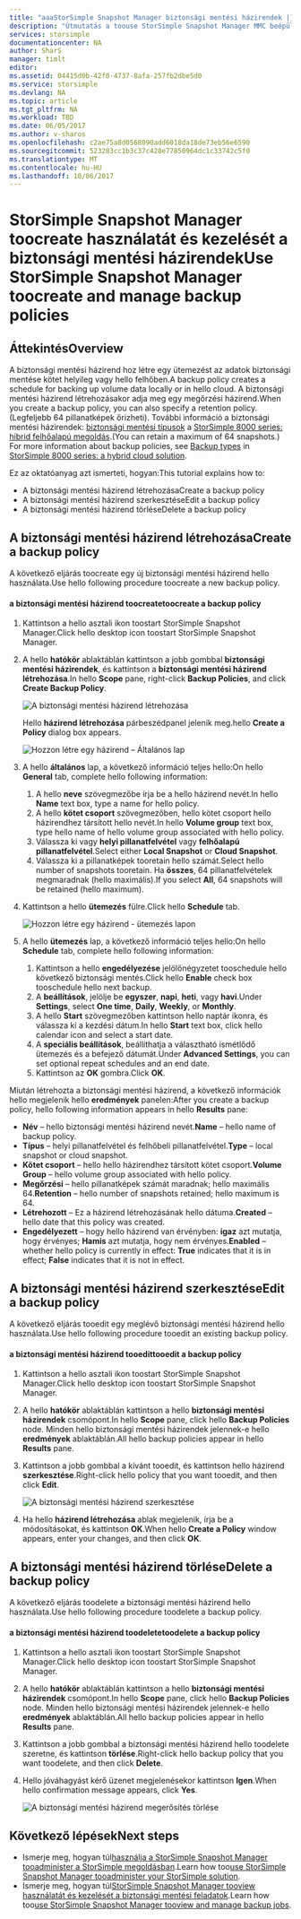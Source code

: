 ```yaml
---
title: "aaaStorSimple Snapshot Manager biztonsági mentési házirendek |} Microsoft Docs"
description: "Útmutatás a toouse StorSimple Snapshot Manager MMC beépülő modul toocreate hello és hello biztonsági mentési házirend ütemezett biztonsági mentések szabályozó kezeléséhez."
services: storsimple
documentationcenter: NA
author: SharS
manager: timlt
editor: 
ms.assetid: 04415d0b-42f0-4737-8afa-257fb2dbe5d0
ms.service: storsimple
ms.devlang: NA
ms.topic: article
ms.tgt_pltfrm: NA
ms.workload: TBD
ms.date: 06/05/2017
ms.author: v-sharos
ms.openlocfilehash: c2ae75a8d0568090add6018da18de73eb56e6590
ms.sourcegitcommit: 523283cc1b3c37c428e77850964dc1c33742c5f0
ms.translationtype: MT
ms.contentlocale: hu-HU
ms.lasthandoff: 10/06/2017
---
```

# <a name="use-storsimple-snapshot-manager-toocreate-and-manage-backup-policies"></a><span data-ttu-id="e4914-103">StorSimple Snapshot Manager toocreate használatát és kezelését a biztonsági mentési házirendek</span><span class="sxs-lookup"><span data-stu-id="e4914-103">Use StorSimple Snapshot Manager toocreate and manage backup policies</span></span>
## <a name="overview"></a><span data-ttu-id="e4914-104">Áttekintés</span><span class="sxs-lookup"><span data-stu-id="e4914-104">Overview</span></span>
<span data-ttu-id="e4914-105">A biztonsági mentési házirend hoz létre egy ütemezést az adatok biztonsági mentése kötet helyileg vagy hello felhőben.</span><span class="sxs-lookup"><span data-stu-id="e4914-105">A backup policy creates a schedule for backing up volume data locally or in hello cloud.</span></span> <span data-ttu-id="e4914-106">A biztonsági mentési házirend létrehozásakor adja meg egy megőrzési házirend.</span><span class="sxs-lookup"><span data-stu-id="e4914-106">When you create a backup policy, you can also specify a retention policy.</span></span> <span data-ttu-id="e4914-107">(Legfeljebb 64 pillanatképek őrizheti). További információ a biztonsági mentési házirendek: [biztonsági mentési típusok](storsimple-what-is-snapshot-manager.md#backup-types-and-backup-policies) a [StorSimple 8000 series: hibrid felhőalapú megoldás](storsimple-overview.md).</span><span class="sxs-lookup"><span data-stu-id="e4914-107">(You can retain a maximum of 64 snapshots.) For more information about backup policies, see [Backup types](storsimple-what-is-snapshot-manager.md#backup-types-and-backup-policies) in [StorSimple 8000 series: a hybrid cloud solution](storsimple-overview.md).</span></span>

<span data-ttu-id="e4914-108">Ez az oktatóanyag azt ismerteti, hogyan:</span><span class="sxs-lookup"><span data-stu-id="e4914-108">This tutorial explains how to:</span></span>

* <span data-ttu-id="e4914-109">A biztonsági mentési házirend létrehozása</span><span class="sxs-lookup"><span data-stu-id="e4914-109">Create a backup policy</span></span>
* <span data-ttu-id="e4914-110">A biztonsági mentési házirend szerkesztése</span><span class="sxs-lookup"><span data-stu-id="e4914-110">Edit a backup policy</span></span>
* <span data-ttu-id="e4914-111">A biztonsági mentési házirend törlése</span><span class="sxs-lookup"><span data-stu-id="e4914-111">Delete a backup policy</span></span>

## <a name="create-a-backup-policy"></a><span data-ttu-id="e4914-112">A biztonsági mentési házirend létrehozása</span><span class="sxs-lookup"><span data-stu-id="e4914-112">Create a backup policy</span></span>
<span data-ttu-id="e4914-113">A következő eljárás toocreate egy új biztonsági mentési házirend hello használata.</span><span class="sxs-lookup"><span data-stu-id="e4914-113">Use hello following procedure toocreate a new backup policy.</span></span>

#### <a name="toocreate-a-backup-policy"></a><span data-ttu-id="e4914-114">a biztonsági mentési házirend toocreate</span><span class="sxs-lookup"><span data-stu-id="e4914-114">toocreate a backup policy</span></span>
1. <span data-ttu-id="e4914-115">Kattintson a hello asztali ikon toostart StorSimple Snapshot Manager.</span><span class="sxs-lookup"><span data-stu-id="e4914-115">Click hello desktop icon toostart StorSimple Snapshot Manager.</span></span>
2. <span data-ttu-id="e4914-116">A hello **hatókör** ablaktáblán kattintson a jobb gombbal **biztonsági mentési házirendek**, és kattintson a **biztonsági mentési házirend létrehozása**.</span><span class="sxs-lookup"><span data-stu-id="e4914-116">In hello **Scope** pane, right-click **Backup Policies**, and click **Create Backup Policy**.</span></span>

    ![A biztonsági mentési házirend létrehozása](./media/storsimple-snapshot-manager-manage-backup-policies/HCS_SSM_Create_BU_policy.png)

    <span data-ttu-id="e4914-118">Hello **házirend létrehozása** párbeszédpanel jelenik meg.</span><span class="sxs-lookup"><span data-stu-id="e4914-118">hello **Create a Policy** dialog box appears.</span></span>

    ![Hozzon létre egy házirend – Általános lap](./media/storsimple-snapshot-manager-manage-backup-policies/HCS_SSM_Create_policy_general.png)
3. <span data-ttu-id="e4914-120">A hello **általános** lap, a következő információ teljes hello:</span><span class="sxs-lookup"><span data-stu-id="e4914-120">On hello **General** tab, complete hello following information:</span></span>

   1. <span data-ttu-id="e4914-121">A hello **neve** szövegmezőbe írja be a hello házirend nevét.</span><span class="sxs-lookup"><span data-stu-id="e4914-121">In hello **Name** text box, type a name for hello policy.</span></span>
   2. <span data-ttu-id="e4914-122">A hello **kötet csoport** szövegmezőben, hello kötet csoport hello házirendhez társított hello nevét.</span><span class="sxs-lookup"><span data-stu-id="e4914-122">In hello **Volume group** text box, type hello name of hello volume group associated with hello policy.</span></span>
   3. <span data-ttu-id="e4914-123">Válassza ki vagy **helyi pillanatfelvétel** vagy **felhőalapú pillanatfelvétel**.</span><span class="sxs-lookup"><span data-stu-id="e4914-123">Select either **Local Snapshot** or **Cloud Snapshot**.</span></span>
   4. <span data-ttu-id="e4914-124">Válassza ki a pillanatképek tooretain hello számát.</span><span class="sxs-lookup"><span data-stu-id="e4914-124">Select hello number of snapshots tooretain.</span></span> <span data-ttu-id="e4914-125">Ha **összes**, 64 pillanatfelvételek megmaradnak (hello maximális).</span><span class="sxs-lookup"><span data-stu-id="e4914-125">If you select **All**, 64 snapshots will be retained (hello maximum).</span></span>
4. <span data-ttu-id="e4914-126">Kattintson a hello **ütemezés** fülre.</span><span class="sxs-lookup"><span data-stu-id="e4914-126">Click hello **Schedule** tab.</span></span>

    ![Hozzon létre egy házirend - ütemezés lapon](./media/storsimple-snapshot-manager-manage-backup-policies/HCS_SSM_Create_policy_schedule.png)
5. <span data-ttu-id="e4914-128">A hello **ütemezés** lap, a következő információ teljes hello:</span><span class="sxs-lookup"><span data-stu-id="e4914-128">On hello **Schedule** tab, complete hello following information:</span></span>

   1. <span data-ttu-id="e4914-129">Kattintson a hello **engedélyezése** jelölőnégyzetet tooschedule hello következő biztonsági mentés.</span><span class="sxs-lookup"><span data-stu-id="e4914-129">Click hello **Enable** check box tooschedule hello next backup.</span></span>
   2. <span data-ttu-id="e4914-130">A **beállítások**, jelölje be **egyszer**, **napi**, **heti**, vagy **havi**.</span><span class="sxs-lookup"><span data-stu-id="e4914-130">Under **Settings**, select **One time**, **Daily**, **Weekly**, or **Monthly**.</span></span>
   3. <span data-ttu-id="e4914-131">A hello **Start** szövegmezőben kattintson hello naptár ikonra, és válassza ki a kezdési dátum.</span><span class="sxs-lookup"><span data-stu-id="e4914-131">In hello **Start** text box, click hello calendar icon and select a start date.</span></span>
   4. <span data-ttu-id="e4914-132">A **speciális beállítások**, beállíthatja a választható ismétlődő ütemezés és a befejező dátumát.</span><span class="sxs-lookup"><span data-stu-id="e4914-132">Under **Advanced Settings**, you can set optional repeat schedules and an end date.</span></span>
   5. <span data-ttu-id="e4914-133">Kattintson az **OK** gombra.</span><span class="sxs-lookup"><span data-stu-id="e4914-133">Click **OK**.</span></span>

<span data-ttu-id="e4914-134">Miután létrehozta a biztonsági mentési házirend, a következő információk hello megjelenik hello **eredmények** panelen:</span><span class="sxs-lookup"><span data-stu-id="e4914-134">After you create a backup policy, hello following information appears in hello **Results** pane:</span></span>

* <span data-ttu-id="e4914-135">**Név** – hello biztonsági mentési házirend nevét.</span><span class="sxs-lookup"><span data-stu-id="e4914-135">**Name** – hello name of backup policy.</span></span>
* <span data-ttu-id="e4914-136">**Típus** – helyi pillanatfelvétel és felhőbeli pillanatfelvétel.</span><span class="sxs-lookup"><span data-stu-id="e4914-136">**Type** – local snapshot or cloud snapshot.</span></span>
* <span data-ttu-id="e4914-137">**Kötet csoport** – hello hello házirendhez társított kötet csoport.</span><span class="sxs-lookup"><span data-stu-id="e4914-137">**Volume Group** – hello volume group associated with hello policy.</span></span>
* <span data-ttu-id="e4914-138">**Megőrzési** – hello pillanatképek számát maradnak; hello maximális 64.</span><span class="sxs-lookup"><span data-stu-id="e4914-138">**Retention** – hello number of snapshots retained; hello maximum is 64.</span></span>
* <span data-ttu-id="e4914-139">**Létrehozott** – Ez a házirend létrehozásának hello dátuma.</span><span class="sxs-lookup"><span data-stu-id="e4914-139">**Created** – hello date that this policy was created.</span></span>
* <span data-ttu-id="e4914-140">**Engedélyezett** – hogy hello házirend van érvényben: **igaz** azt mutatja, hogy érvényes; **Hamis** azt mutatja, hogy nem érvényes.</span><span class="sxs-lookup"><span data-stu-id="e4914-140">**Enabled** – whether hello policy is currently in effect: **True** indicates that it is in effect; **False** indicates that it is not in effect.</span></span>

## <a name="edit-a-backup-policy"></a><span data-ttu-id="e4914-141">A biztonsági mentési házirend szerkesztése</span><span class="sxs-lookup"><span data-stu-id="e4914-141">Edit a backup policy</span></span>
<span data-ttu-id="e4914-142">A következő eljárás tooedit egy meglévő biztonsági mentési házirend hello használata.</span><span class="sxs-lookup"><span data-stu-id="e4914-142">Use hello following procedure tooedit an existing backup policy.</span></span>

#### <a name="tooedit-a-backup-policy"></a><span data-ttu-id="e4914-143">a biztonsági mentési házirend tooedit</span><span class="sxs-lookup"><span data-stu-id="e4914-143">tooedit a backup policy</span></span>
1. <span data-ttu-id="e4914-144">Kattintson a hello asztali ikon toostart StorSimple Snapshot Manager.</span><span class="sxs-lookup"><span data-stu-id="e4914-144">Click hello desktop icon toostart StorSimple Snapshot Manager.</span></span>
2. <span data-ttu-id="e4914-145">A hello **hatókör** ablaktáblán kattintson a hello **biztonsági mentési házirendek** csomópont.</span><span class="sxs-lookup"><span data-stu-id="e4914-145">In hello **Scope** pane, click hello **Backup Policies** node.</span></span> <span data-ttu-id="e4914-146">Minden hello biztonsági mentési házirendek jelennek-e hello **eredmények** ablaktáblán.</span><span class="sxs-lookup"><span data-stu-id="e4914-146">All hello backup policies appear in hello **Results** pane.</span></span>
3. <span data-ttu-id="e4914-147">Kattintson a jobb gombbal a kívánt tooedit, és kattintson hello házirend **szerkesztése**.</span><span class="sxs-lookup"><span data-stu-id="e4914-147">Right-click hello policy that you want tooedit, and then click **Edit**.</span></span>

    ![A biztonsági mentési házirend szerkesztése](./media/storsimple-snapshot-manager-manage-backup-policies/HCS_SSM_Edit_BU_policy.png)
4. <span data-ttu-id="e4914-149">Ha hello **házirend létrehozása** ablak megjelenik, írja be a módosításokat, és kattintson **OK**.</span><span class="sxs-lookup"><span data-stu-id="e4914-149">When hello **Create a Policy** window appears, enter your changes, and then click **OK**.</span></span>

## <a name="delete-a-backup-policy"></a><span data-ttu-id="e4914-150">A biztonsági mentési házirend törlése</span><span class="sxs-lookup"><span data-stu-id="e4914-150">Delete a backup policy</span></span>
<span data-ttu-id="e4914-151">A következő eljárás toodelete a biztonsági mentési házirend hello használata.</span><span class="sxs-lookup"><span data-stu-id="e4914-151">Use hello following procedure toodelete a backup policy.</span></span>

#### <a name="toodelete-a-backup-policy"></a><span data-ttu-id="e4914-152">a biztonsági mentési házirend toodelete</span><span class="sxs-lookup"><span data-stu-id="e4914-152">toodelete a backup policy</span></span>
1. <span data-ttu-id="e4914-153">Kattintson a hello asztali ikon toostart StorSimple Snapshot Manager.</span><span class="sxs-lookup"><span data-stu-id="e4914-153">Click hello desktop icon toostart StorSimple Snapshot Manager.</span></span>
2. <span data-ttu-id="e4914-154">A hello **hatókör** ablaktáblán kattintson a hello **biztonsági mentési házirendek** csomópont.</span><span class="sxs-lookup"><span data-stu-id="e4914-154">In hello **Scope** pane, click hello **Backup Policies** node.</span></span> <span data-ttu-id="e4914-155">Minden hello biztonsági mentési házirendek jelennek-e hello **eredmények** ablaktáblán.</span><span class="sxs-lookup"><span data-stu-id="e4914-155">All hello backup policies appear in hello **Results** pane.</span></span>
3. <span data-ttu-id="e4914-156">Kattintson a jobb gombbal a biztonsági mentési házirend hello toodelete szeretne, és kattintson **törlése**.</span><span class="sxs-lookup"><span data-stu-id="e4914-156">Right-click hello backup policy that you want toodelete, and then click **Delete**.</span></span>
4. <span data-ttu-id="e4914-157">Hello jóváhagyást kérő üzenet megjelenésekor kattintson **Igen**.</span><span class="sxs-lookup"><span data-stu-id="e4914-157">When hello confirmation message appears, click **Yes**.</span></span>

    ![A biztonsági mentési házirend megerősítés törlése](./media/storsimple-snapshot-manager-manage-backup-policies/HCS_SSM_Delete_BU_policy.png)

## <a name="next-steps"></a><span data-ttu-id="e4914-159">Következő lépések</span><span class="sxs-lookup"><span data-stu-id="e4914-159">Next steps</span></span>
* <span data-ttu-id="e4914-160">Ismerje meg, hogyan túl[használja a StorSimple Snapshot Manager tooadminister a StorSimple megoldásban](storsimple-snapshot-manager-admin.md).</span><span class="sxs-lookup"><span data-stu-id="e4914-160">Learn how too[use StorSimple Snapshot Manager tooadminister your StorSimple solution](storsimple-snapshot-manager-admin.md).</span></span>
* <span data-ttu-id="e4914-161">Ismerje meg, hogyan túl[StorSimple Snapshot Manager tooview használatát és kezelését a biztonsági mentési feladatok](storsimple-snapshot-manager-manage-backup-jobs.md).</span><span class="sxs-lookup"><span data-stu-id="e4914-161">Learn how too[use StorSimple Snapshot Manager tooview and manage backup jobs](storsimple-snapshot-manager-manage-backup-jobs.md).</span></span>
